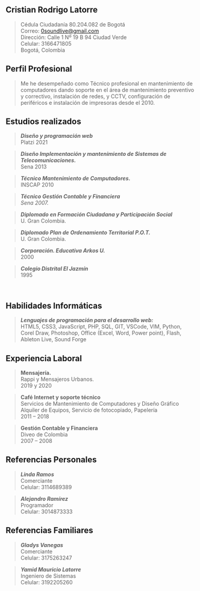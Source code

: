 ## Cristian Rodrigo Latorre 
> Cédula Ciudadanía 80.204.082 de Bogotá <br/>
Correo: 0soundlive@gmail.com <br/>
Dirección: Calle 1 Nº 19 B 94 Ciudad Verde <br/>
Celular: 3166471805 <br/>
Bogotá, Colombia <br/>

## Perfil Profesional
> Me he desempeñado como Técnico profesional en mantenimiento de computadores dando soporte en el área de mantenimiento preventivo y correctivo, instalación de redes, y CCTV, configuración de periféricos e instalación de impresoras desde el 2010.

## Estudios realizados

> ***Diseño y programación web***<br/>
Platzi 2021

> ***Diseño Implementación y mantenimiento de Sistemas de Telecomunicaciones.***<br/>
Sena 2013

> ***Técnico Mantenimiento de Computadores.*** <br/>
INSCAP 2010

> ***Técnico Gestión Contable y Financiera***<br/>
*Sena 2007.*

> ***Diplomado en Formación Ciudadana y Participación Social***<br/>
U. Gran Colombia.

> ***Diplomado Plan de Ordenamiento Territorial P.O.T.***<br/>
U. Gran Colombia.

> ***Corporación. Educativa Arkos U.***<br/>
2000

> ***Colegio Distrital El Jazmín***<br/>
1995

<br/>

## Habilidades Informáticas

> ***Lenguajes de programación para el desarrollo web:*** <br/>
HTML5, CSS3, JavaScript, PHP, SQL, GIT, VSCode, VIM, Python, Corel Draw, Photoshop, Office (Excel, Word, Power point), Flash, Ableton Live, Sound Forge 

## Experiencia Laboral

> **Mensajería.** <br/>
Rappi y Mensajeros Urbanos. <br/>
2019 y 2020

> **Café Internet y soporte técnico** <br/>
Servicios de Mantenimiento de Computadores y Diseño Gráfico
Alquiler de Equipos, Servicio de fotocopiado, Papelería<br/>
2011 – 2018

> **Gestión Contable y Financiera** <br/>
Diveo de Colombia <br/>
2007 – 2008

## Referencias Personales

> ***Linda Ramos*** <br/>
Comerciante <br/>
Celular: 3114689389

> ***Alejandro Ramírez*** <br/>
Programador <br/>
Celular: 3014873333

## Referencias Familiares

> ***Gladys Vanegas*** <br/>
Comerciante <br/>
Celular: 3175263247

> ***Yamid Mauricio Latorre*** <br/>
Ingeniero de Sistemas <br/>
Celular: 3192205260